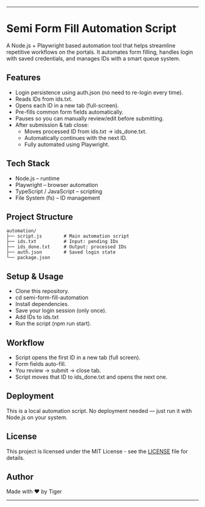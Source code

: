 ---

# Semi Form Fill Automation Script

A Node.js + Playwright based automation tool that helps streamline repetitive workflows on the portals.
It automates form filling, handles login with saved credentials, and manages IDs with a smart queue system.

## Features

- Login persistence using auth.json (no need to re-login every time).
- Reads IDs from ids.txt.
- Opens each ID in a new tab (full-screen).
- Pre-fills common form fields automatically.
- Pauses so you can manually review/edit before submitting.
- After submission & tab close:
  - Moves processed ID from ids.txt → ids_done.txt.
  - Automatically continues with the next ID.
  - Fully automated using Playwright.

## Tech Stack

- Node.js – runtime
- Playwright – browser automation
- TypeScript / JavaScript – scripting
- File System (fs) – ID management

## Project Structure

```
automation/
├── script.js        # Main automation script
├── ids.txt          # Input: pending IDs
├── ids_done.txt     # Output: processed IDs
├── auth.json        # Saved login state
└── package.json
```

## Setup & Usage

- Clone this repository.
- cd semi-form-fill-automation
- Install dependencies.
- Save your login session (only once).
- Add IDs to ids.txt
- Run the script (npm run start).

## Workflow

- Script opens the first ID in a new tab (full screen).
- Form fields auto-fill.
- You review → submit → close tab.
- Script moves that ID to ids_done.txt and opens the next one.

## Deployment

This is a local automation script. No deployment needed — just run it with Node.js on your system.

## License

This project is licensed under the MIT License - see the [LICENSE](LICENSE) file for details.

## Author

Made with ❤️ by Tiger

---